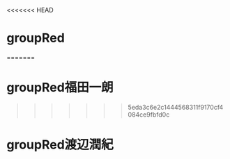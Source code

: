 <<<<<<< HEAD
# groupRed

=======
# groupRed福田一朗
>>>>>>> 5eda3c6e2c1444568311f9170cf4084ce9fbfd0c

# groupRed渡辺潤紀
